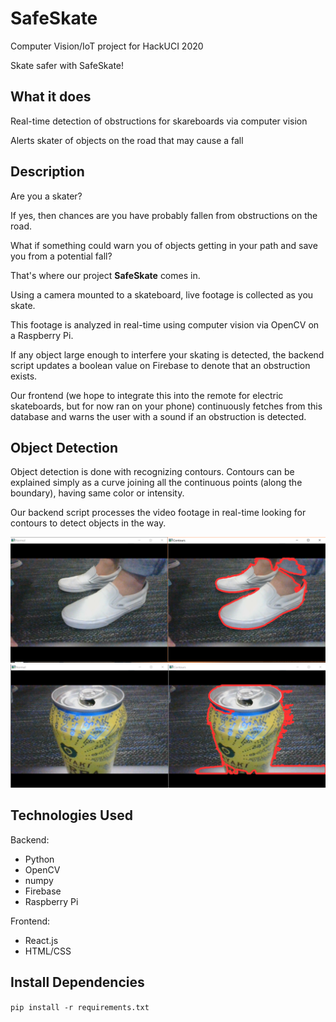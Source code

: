 # SafeSkate

Computer Vision/IoT project for HackUCI 2020

Skate safer with SafeSkate!


## What it does

Real-time detection of obstructions for skareboards via computer vision

Alerts skater of objects on the road that may cause a fall


## Description

Are you a skater?

If yes, then chances are you have probably fallen from obstructions on the road.

What if something could warn you of objects getting in your path and save you from a potential fall?

That's where our project **SafeSkate** comes in.

Using a camera mounted to a skateboard, live footage is collected as you skate.

This footage is analyzed in real-time using computer vision via OpenCV on a Raspberry Pi.

If any object large enough to interfere your skating is detected, the backend script updates
a boolean value on Firebase to denote that an obstruction exists. 

Our frontend (we hope to integrate this into the remote for electric skateboards, but for now ran on your phone) continuously fetches from this database and warns the user with a sound if an obstruction is detected.


## Object Detection

Object detection is done with recognizing contours. Contours can be explained simply as a curve joining all the continuous points (along the boundary), having same color or intensity. 

Our backend script processes the video footage in real-time looking for contours to detect objects in the way.

<img src="photos/model2.PNG">
<img src="photos/model3.PNG">


## Technologies Used

Backend:

* Python
* OpenCV
* numpy
* Firebase
* Raspberry Pi

Frontend:

* React.js
* HTML/CSS


## Install Dependencies
`pip install -r requirements.txt`